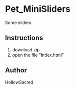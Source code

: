 # Pet_MiniSliders
Some sliders
## Instructions
1. download zip
2. open the file "index.html"
## Author
HollowSacred
